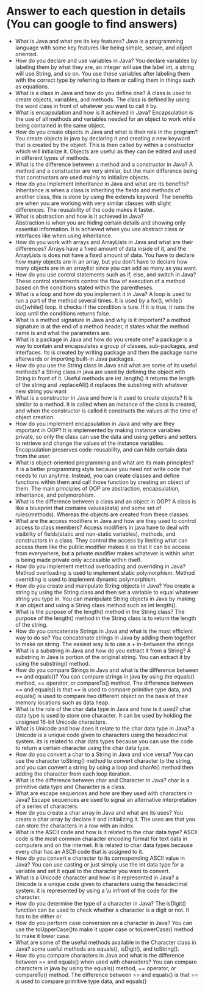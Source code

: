 #  Answer to each question in details (You can google to find answers)

- What is Java and what are its key features? 
Java is a programming language with some key features like being simple, secure, and object oriented. 
- How do you declare and use variables in Java? 
You declare variables by labeling them by what they are, an integer will use the label int, a string will use String, and so on.
You use these variables after labeling them with the correct type by referring to them or calling them in things such as equations.
- What is a class in Java and how do you define one? 
A class is used to create objects, variables, and methods. The class is defined by using the word class in front of whatever you want to call it by.  
- What is encapsulation and how is it achieved in Java? 
Encapsulation is the use of all methods and variables needed for an object to work while being contained in the same object.
- How do you create objects in Java and what is their role in the program? 
You create objects in java by declaring it and creating a new keyword that is created by the object. This is then called by within a constructor which will initialize it.
Objects are useful as they can be edited and used in different types of methods.
- What is the difference between a method and a constructor in Java? 
A method and a constructor are very similar, but the main difference being that constructors are used mainly to initialize objects. 
- How do you implement inheritance in Java and what are its benefits? 
Inheritance is when a class is inheriting the fields and methods of another class, this is done by using the extends keyword.
The benefits are when you are working with very similar classes with slight differences. The reusability of the code makes it faster.
- What is abstraction and how is it achieved in Java?  
 Abstraction is when you are hiding certain details and showing only essential information. It is achieved when you use abstract class or interfaces like
when using inheritance.
- How do you work with arrays and ArrayLists in Java and what are their differences?
Arrays have a fixed amount of data inside of it, and the ArrayLists is does not have a fixed amount of data.
You have to declare how many objects are in an array, but you don't have to declare how many objects 
are in an arraylist since you can add as many as you want.
- How do you use control statements such as if, else, and switch in Java?
These control statements control the flow of execution of a method based on the conditions stated within
the parentheses.
- What is a loop and how do you implement it in Java?
A loop is used to run a part of the method several times. It is used by a for(), while() do{}while() loop.
it checks if the condition is ture. If it is true, it runs the loop until the conditions returns false.
- What is a method signature in Java and why is it important?
a method signature is at the end of a method header, it states what the method name is and what the parameters are.
- What is a package in Java and how do you create one? 
a package is a way to contain and encapsulates a group of classes, sub-packages, and interfaces. 
Its is created by writing package and then the package name afterwards or importing built-in Java packages.
- How do you use the String class in Java and what are some of its useful methods? 
a String class in java are used by defining the object with String in front of it. Useful methods
are int .length() it returns the length of the string and .replaceAll() it replaces the substring with whatever new string you want
- What is a constructor in Java and how is it used to create objects? 
It is similar to a method. It is called when an instance of the class is created, and when the constructor
is called it constructs the values at the time of object creation.
- How do you implement encapsulation in Java and why are they important in OOP?
It is implemented by making instance variables private, so only the class can use the data and 
using getters and setters to retrieve and change the values of the instance variables.
Encapsulation preserves code-reusablilty, and can hide certain data from the user. 
- What is object-oriented programming and what are its main principles?
It is a better programming style because you need not write code that needs to run anytime. Instead, 
you can create classes and define functions within them and call those function by creating an object of them.
The main principles of OOP are abstraction, encapsulation, inheritance, and polymorphism.
- What is the difference between a class and an object in OOP?
A class is like a blueprint that contains values(data) and some set of rules(methods). Whereas the
objects are created from these classes.
- What are the access modifiers in Java and how are they used to control access to class members?
Access modifiers in java have to deal with visibility of fields(static and non-static variables), 
methods, and constructors in a class. They control the access by limiting what can access them like the 
public modifier makes it so that it can be access from everywhere, but a private modifier makes whatever
is within what is being made private only accessible within itself. 
- How do you implement method overloading and overriding in Java?
Method overloading is used to implement static polymorphism. Method overriding is used to implement dynamic polymorphism.
- How do you create and manipulate String objects in Java? 
You create a string by using the String class and then set a variable to equal whatever string you type in.
You can manipulate String objects in Java by making it an object and using a String class method such as
int length().
- What is the purpose of the length() method in the String class? 
The purpose of the length() method in the String class is to return the length of the string.
- How do you concatenate Strings in Java and what is the most efficient way to do so? 
You concatenate strings in Java by adding them together to make on string. The easiest way is to use a +
in-between the strings 
- What is a substring in Java and how do you extract it from a String? 
A substring in Java is portion of the original string. You can extract it by using the substring() method.
- How do you compare Strings in Java and what is the difference between == and equals()? 
You can compare strings in java by using the equals() method, == operator, or compareTo() method.
The difference between == and equals() is that == is used to compare primitive type data, and equals()
is used to compare two different object on the basis of their memory locations such as data heap.
- What is the role of the char data type in Java and how is it used? 
char data type is used to store one character. It can be used by holding the unsigned 16-bit Unicode characters.
- What is Unicode and how does it relate to the char data type in Java? 
a Unicode is a unique code given to characters using the hexadecimal system. its is related to char data types
because you can use the code to return a certain character using the char data type. 
- How do you convert a char to a String in Java and vice versa?
You can use the character toString() method to convert character to the string, and you can convert a 
string by using a loop and charAt() method then adding the character from each loop iteration. 
- What is the difference between char and Character in Java? 
char is a primitive data type and Character is a class.
- What are escape sequences and how are they used with characters in Java?
Escape sequences are used to signal an alternative interpretation of a series of characters.
- How do you create a char array in Java and what are its uses? 
You create a char array by declare it and initializing it. The uses are that you can store the characters
in a row with an index.
- What is the ASCII code and how is it related to the char data type?
ASCII code is the most common character encoding format for text data in computers and on the 
internet. It is related to char data types because every char has an ASCII code that is assigned to it.
- How do you convert a character to its corresponding ASCII value in Java? 
You can use casting or just simply use the int data type for a variable and set it equal to the character
you want to convert. 
- What is a Unicode character and how is it represented in Java? 
a Unicode is a unique code given to characters using the hexadecimal system. it is represented by using
a \u infront of the code for the character.
- How do you determine the type of a character in Java?
The isDigit() function can be used to check whether a character is a digit or not. It has to be either or.
- How do you perform case conversion on a character in Java? 
You can use the toUpperCase()to make it upper case or toLowerCase() method to make it lower case.
- What are some of the useful methods available in the Character class in Java? 
some useful methods are equals(), isDigit(), and toString().
- How do you compare characters in Java and what is the difference between == and equals() when used with characters?
You can compare characters in java by using the equals() method, == operator, or compareTo() method.
The difference between == and equals() is that == is used to compare primitive type data, and equals()


